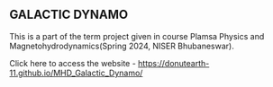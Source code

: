 ## GALACTIC DYNAMO

This is a part of the term project given in course Plamsa Physics and Magnetohydrodynamics(Spring 2024, NISER Bhubaneswar).

Click here to access the website - https://donutearth-11.github.io/MHD_Galactic_Dynamo/